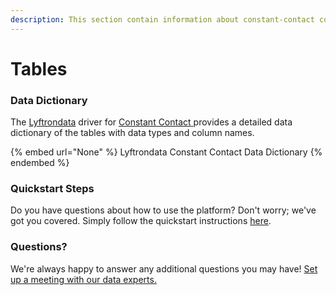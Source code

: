 ```yaml
---
description: This section contain information about constant-contact connector tables information
---
```


# Tables

### Data Dictionary

The [Lyftrondata](https://www.lyftrondata.com/) driver for [Constant Contact](None/)[ ](https://www.lyftrondata.com/integration/constant-contact/)provides a detailed data dictionary of the tables with data types and column names.

{% embed url="None" %}
Lyftrondata Constant Contact Data Dictionary
{% endembed %}

### Quickstart Steps

Do you have questions about how to use the platform? Don't worry; we've got you covered. Simply follow the quickstart instructions [here](../README.md).

### Questions? <a href="#questions" id="questions"></a>

We're always happy to answer any additional questions you may have! [Set up a meeting with our data experts.](https://www.lyftrondata.com/book-a-meeting/)

